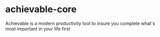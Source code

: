 # achievable-core
Achievable is a modern productivity tool to insure you complete what's most important in your life first
